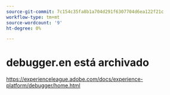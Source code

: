 ```yaml
---
source-git-commit: 7c154c35fa8b1a704d291f6307704d6ea122f21c
workflow-type: tm+mt
source-wordcount: '9'
ht-degree: 0%

---
```

# debugger.en está archivado

https://experienceleague.adobe.com/docs/experience-platform/debugger/home.html
